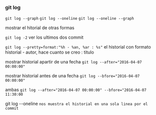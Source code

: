 ### git log

`git log --graph`
`git log --oneline`
`git log --oneline --graph`

mostrar el hitorial de otras formas

`git log -2` ver los ultimos dos commit

`git log --pretty=format:"%h - %an, %ar : %s"` el historial con formato historial - autor, hace cuanto se creo : titulo

mostrar historial apartir de una fecha `git log --after="2016-04-07 00:00:00"`

mostrar historial antes de una fecha `git log --bfore="2016-04-07 00:00:00"`

ambas `git log --after="2016-04-07 00:00:00" --bfore="2016-04-07 11:30:00`

git log --oneline
`nos muestra el historial en una sola linea por el commit`